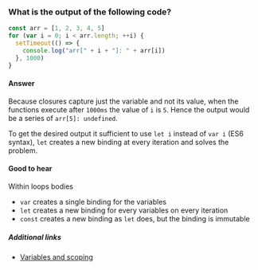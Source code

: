 ### What is the output of the following code?

```js
const arr = [1, 2, 3, 4, 5]
for (var i = 0; i < arr.length; ++i) {
  setTimeout(() => {
    console.log("arr[" + i + "]: " + arr[i])
  }, 1000)
}
```

#### Answer

Because closures capture just the variable and not its value, when the functions execute after `1000ms` the value of `i` is `5`. Hence the output would be a series of `arr[5]: undefined`.

To get the desired output it sufficient to use `let i` instead of `var i` (ES6 syntax), `let` creates a new binding at every iteration and solves the problem.

#### Good to hear

Within loops bodies

* `var` creates a single binding for the variables
* `let` creates a new binding for every variables on every iteration
* `const` creates a new binding as `let` does, but the binding is immutable

##### Additional links

* [Variables and scoping](http://exploringjs.com/es6/ch_variables.html#sec_let-const-loop-heads)

<!-- tags: (javascript) -->

<!-- expertise: (2) -->
